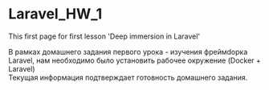 # Laravel_HW_1
This first page for first lesson 'Deep immersion in Laravel'

В рамках домашнего задания первого урока - изучения фреймdорка Laravel, 
нам необходимо было установить рабочее окружение (Docker + Laravel)  
Текущая информация подтверждает готовность домашнего задания.        
